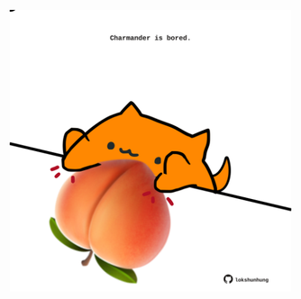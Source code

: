 <!-- built at 17/07/2025, 03:28:02 UTC -->
<p align="center">
  <img width="500" height="500" src="./ReadmeImage.svg">
</p>
